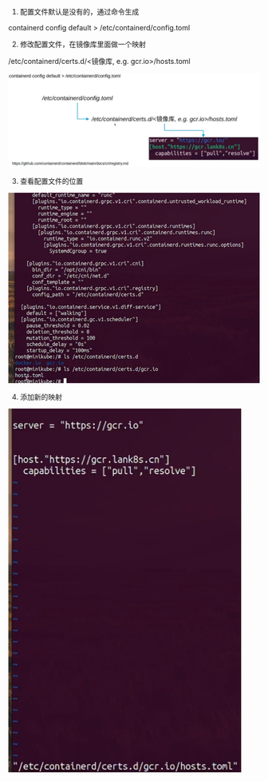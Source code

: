 1. 配置文件默认是没有的，通过命令生成

 containerd config default > /etc/containerd/config.toml

 2. 修改配置文件，在镜像库里面做一个映射

 /etc/containerd/certs.d/<镜像库, e.g. gcr.io>/hosts.toml

 ![](./镜像仓库的映射.png)

 3. 查看配置文件的位置

 ![](./containerd中关于镜像仓库的配置.png)

 4. 添加新的映射

![](./添加新的映射.png)
